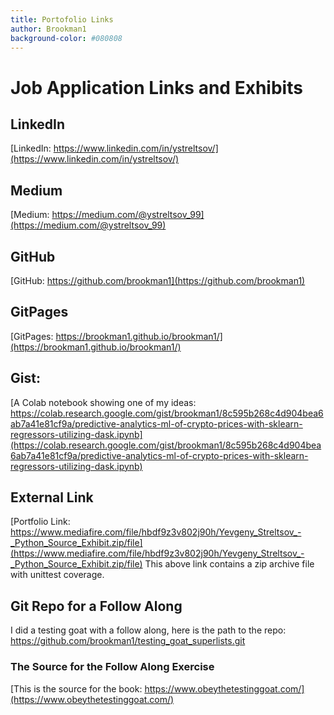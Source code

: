 ```yaml
---
title: Portofolio Links
author: Brookman1
background-color: #080808
---
```



# Job Application Links and Exhibits

## LinkedIn
[LinkedIn: https://www.linkedin.com/in/ystreltsov/](https://www.linkedin.com/in/ystreltsov/)

## Medium
[Medium: https://medium.com/@ystreltsov_99](https://medium.com/@ystreltsov_99)

## GitHub
[GitHub: https://github.com/brookman1](https://github.com/brookman1)

## GitPages
[GitPages: https://brookman1.github.io/brookman1/](https://brookman1.github.io/brookman1/)

## Gist: 
[A Colab notebook showing one of my ideas:
https://colab.research.google.com/gist/brookman1/8c595b268c4d904bea6ab7a41e81cf9a/predictive-analytics-ml-of-crypto-prices-with-sklearn-regressors-utilizing-dask.ipynb](https://colab.research.google.com/gist/brookman1/8c595b268c4d904bea6ab7a41e81cf9a/predictive-analytics-ml-of-crypto-prices-with-sklearn-regressors-utilizing-dask.ipynb)


## External Link
[Portfolio Link: https://www.mediafire.com/file/hbdf9z3v802j90h/Yevgeny_Streltsov_-_Python_Source_Exhibit.zip/file](https://www.mediafire.com/file/hbdf9z3v802j90h/Yevgeny_Streltsov_-_Python_Source_Exhibit.zip/file)
This above link contains a zip archive file with unittest coverage.

## Git Repo for a Follow Along
I did a testing goat with a follow along, here is the path to the repo:
https://github.com/brookman1/testing_goat_superlists.git

### The Source for the Follow Along Exercise
[This is the source for the book: https://www.obeythetestinggoat.com/](https://www.obeythetestinggoat.com/)
